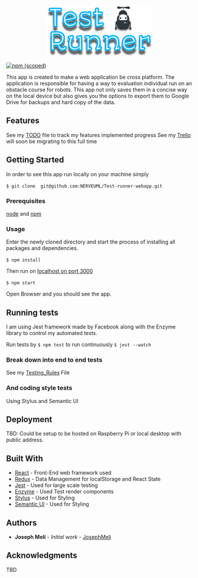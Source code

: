 
<p align="center"><img src="https://github.com/NERVEUML/Test-runner-webapp/blob/master/src/media/assets/Logo.png"></p>


[![npm (scoped)](https://img.shields.io/npm/v/@cycle/core.svg)]() <br />

This app is created to make a web application be cross platform. The application is responsible for having a way to evaluation individual run on an obstacle course for robots. This app not only saves them in a concise way on the local device but also gives you the options to export them to Google Drive for backups and hard copy of the data.

## Features

 See my [TODO](https://github.com/NERVEUML/Test-runner-webapp/blob/master/src/TODO.md) file to track my features implemented progress
 See my [Trello](https://trello.com/b/cCI4Jc4l)  will soon be migrating to this full time 
## Getting Started

In order to see this app run locally on your machine simply

``` $ git clone  git@github.com:NERVEUML/Test-runner-webapp.git ```

### Prerequisites

[node](https://nodejs.org/en/) and [npm](https://www.npmjs.com/)

### Usage

Enter the newly cloned directory and start the process of installing all packages and dependencies.

``` $ npm install ```

Then run on [localhost on port 3000](http://localhost:3000)

``` $ npm start ```

Open Browser and you should see the app.

## Running tests

 I am using  Jest framework made by Facebook along with the Enzyme library to control my automated tests.

 Run tests by
``` $ npm test ```
to run continuously
``` $ jest --watch ```

### Break down into end to end tests

See my [Testing_Rules](https://github.com/NERVEUML/Test-runner-webapp/blob/master/src/__tests__/Testing_Rules.md) File

### And coding style tests

Using Stylus and Semantic UI

## Deployment

TBD: Could be setup to be hosted on Raspberry Pi or local desktop with public address.

## Built With

* [React](https://facebook.github.io/react/) - Front-End web framework used
* [Redux](http://redux.js.org/) - Data Management for localStorage and React State
* [Jest](https://facebook.github.io/jest/) - Used for large scale testing
* [Enzyme](http://airbnb.io/enzyme/) - Used Test render components
* [Stylus](http://stylus-lang.com/) - Used for Styling
* [Semantic UI](https://react.semantic-ui.com/introduction) - Used for Styling

## Authors

* **Joseph Meli** - *Initial work* - [JosephMeli](https://github.com/JosephMeli)

## Acknowledgments
TBD

